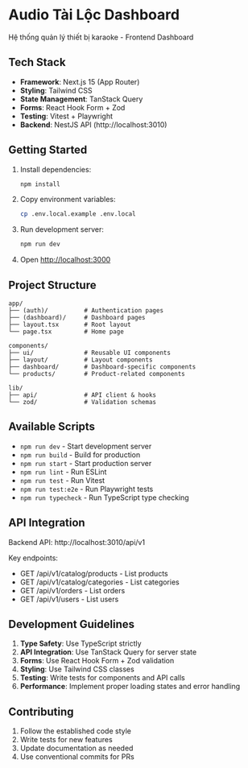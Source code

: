 # Audio Tài Lộc Dashboard

Hệ thống quản lý thiết bị karaoke - Frontend Dashboard

## Tech Stack

- **Framework**: Next.js 15 (App Router)
- **Styling**: Tailwind CSS
- **State Management**: TanStack Query
- **Forms**: React Hook Form + Zod
- **Testing**: Vitest + Playwright
- **Backend**: NestJS API (http://localhost:3010)

## Getting Started

1. Install dependencies:
   ```bash
   npm install
   ```

2. Copy environment variables:
   ```bash
   cp .env.local.example .env.local
   ```

3. Run development server:
   ```bash
   npm run dev
   ```

4. Open [http://localhost:3000](http://localhost:3000)

## Project Structure

```
app/
├── (auth)/          # Authentication pages
├── (dashboard)/     # Dashboard pages
├── layout.tsx       # Root layout
└── page.tsx         # Home page

components/
├── ui/              # Reusable UI components
├── layout/          # Layout components
├── dashboard/       # Dashboard-specific components
└── products/        # Product-related components

lib/
├── api/             # API client & hooks
└── zod/             # Validation schemas
```

## Available Scripts

- `npm run dev` - Start development server
- `npm run build` - Build for production
- `npm run start` - Start production server
- `npm run lint` - Run ESLint
- `npm run test` - Run Vitest
- `npm run test:e2e` - Run Playwright tests
- `npm run typecheck` - Run TypeScript type checking

## API Integration

Backend API: http://localhost:3010/api/v1

Key endpoints:
- GET /api/v1/catalog/products - List products
- GET /api/v1/catalog/categories - List categories
- GET /api/v1/orders - List orders
- GET /api/v1/users - List users

## Development Guidelines

1. **Type Safety**: Use TypeScript strictly
2. **API Integration**: Use TanStack Query for server state
3. **Forms**: Use React Hook Form + Zod validation
4. **Styling**: Use Tailwind CSS classes
5. **Testing**: Write tests for components and API calls
6. **Performance**: Implement proper loading states and error handling

## Contributing

1. Follow the established code style
2. Write tests for new features
3. Update documentation as needed
4. Use conventional commits for PRs
